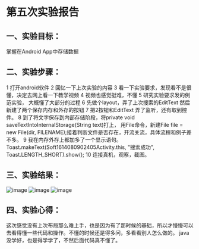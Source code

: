 # 第五次实验报告
 
## 一、实验目标：
掌握在Android App中存储数据
## 二、实验步骤：
1 打开android软件
2 回忆一下上次实验的内容
3 看一下实验要求，发现看不是很懂，决定去网上看一下教学视频
4 视频也感觉挺难，不懂
5 研究实验要求发的例范实验， 大概懂了大部分的过程
6 先做个layout，弄了上次搜索的EditText 然后新建了两个保存内存和外存的按钮
7 把2按钮和EditText 弄了监听，还有取到控件。
8 到了将文字保存到内部存储阶段，将private void saveTextIntoInternalStorage(String text)打上，
用File命令，新建File file = new File(dir, FILENAME);接着判断文件是否存在，开流关流，具体流程和例子差不多。
9 我在内存外存上都加多了一个显示语句。 Toast.makeText(Soft1614080902405Activity.this, "搜索成功", Toast.LENGTH_SHORT).show();
10 连接真机，观察，截图。
## 三、实验结果：
![image](https://github.com/Moshaojia/android-labs-2018/blob/master/soft1614080902405/a5/756426004140734864.jpg) 
![image](https://github.com/Moshaojia/android-labs-2018/blob/master/soft1614080902405/a5/356007936648600018.jpg) 
![image](https://github.com/Moshaojia/android-labs-2018/blob/master/soft1614080902405/a5/245229178346346633.jpg) 
## 四、实验心得：
这次感觉没有上次布局那么难上手，也是因为有了那时候的基础，所以才慢慢可以去看得懂一些代码和操作。不懂的时候还是得多问，多看看别人怎么做的。
java没学好，也是得学学了，不然后面代码真不懂了。
